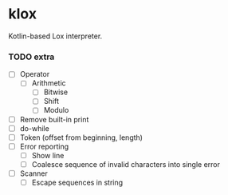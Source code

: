 # klox

Kotlin-based Lox interpreter.

### TODO extra

* [ ] Operator
  * [ ] Arithmetic
    * [ ] Bitwise
    * [ ] Shift
    * [ ] Modulo
* [ ] Remove built-in print
* [ ] do-while
* [ ] Token (offset from beginning, length)
* [ ] Error reporting
  * [ ] Show line
  * [ ] Coalesce sequence of invalid characters into single error
* [ ] Scanner
  * [ ] Escape sequences in string
